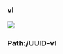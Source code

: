 ### vl

[![](https://www.herokucdn.com/deploy/button.png)](https://heroku.com/deploy?template=https://github.com/gftgghh/aqawskjh.git)

### Path:/UUID-vl